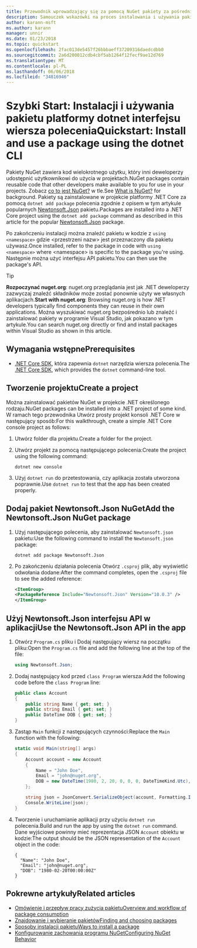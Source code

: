 ```yaml
---
title: Przewodnik wprowadzający się za pomocą NuGet pakiety za pośrednictwem dotnet interfejsu wiersza polecenia
description: Samouczek wskazówki na proces instalowania i używania pakietu NuGet w projekcie platformy .NET Core.
author: karann-msft
ms.author: karann
manager: unnir
ms.date: 01/23/2018
ms.topic: quickstart
ms.openlocfilehash: 2fac013de5457f26bbbaeff37209316daedcdbb0
ms.sourcegitcommit: 2a6d200012cdb4cbf5ab1264f12fecf9ae12d769
ms.translationtype: MT
ms.contentlocale: pl-PL
ms.lasthandoff: 06/06/2018
ms.locfileid: "34816946"
---
```

# <a name="quickstart-install-and-use-a-package-using-the-dotnet-cli"></a><span data-ttu-id="05a26-103">Szybki Start: Instalacji i używania pakietu platformy dotnet interfejsu wiersza polecenia</span><span class="sxs-lookup"><span data-stu-id="05a26-103">Quickstart: Install and use a package using the dotnet CLI</span></span>

<span data-ttu-id="05a26-104">Pakiety NuGet zawiera kod wielokrotnego użytku, który inni deweloperzy udostępnić użytkownikowi do użycia w projektach.</span><span class="sxs-lookup"><span data-stu-id="05a26-104">NuGet packages contain reusable code that other developers make available to you for use in your projects.</span></span> <span data-ttu-id="05a26-105">Zobacz [co to jest NuGet?](../What-is-NuGet.md) w tle.</span><span class="sxs-lookup"><span data-stu-id="05a26-105">See [What is NuGet?](../What-is-NuGet.md) for background.</span></span> <span data-ttu-id="05a26-106">Pakiety są zainstalowane w projekcie platformy .NET Core za pomocą `dotnet add package` polecenia zgodnie z opisem w tym artykule popularnych [Newtonsoft.Json](https://www.nuget.org/packages/Newtonsoft.Json/) pakietu.</span><span class="sxs-lookup"><span data-stu-id="05a26-106">Packages are installed into a .NET Core project using the `dotnet add package` command as described in this article for the popular [Newtonsoft.Json](https://www.nuget.org/packages/Newtonsoft.Json/) package.</span></span>

<span data-ttu-id="05a26-107">Po zakończeniu instalacji można znaleźć pakietu w kodzie z `using <namespace>` gdzie \<przestrzeni nazw\> jest przeznaczony dla pakietu używasz.</span><span class="sxs-lookup"><span data-stu-id="05a26-107">Once installed, refer to the package in code with `using <namespace>` where \<namespace\> is specific to the package you're using.</span></span> <span data-ttu-id="05a26-108">Następnie można użyć interfejsu API pakietu.</span><span class="sxs-lookup"><span data-stu-id="05a26-108">You can then use the package's API.</span></span>

> [!Tip]
> <span data-ttu-id="05a26-109">**Rozpoczynać nuget.org**: nuget.org przeglądania jest jak .NET deweloperzy zazwyczaj znaleźć składników może zostać ponownie użyty we własnych aplikacjach.</span><span class="sxs-lookup"><span data-stu-id="05a26-109">**Start with nuget.org**: Browsing nuget.org is how .NET developers typically find components they can reuse in their own applications.</span></span> <span data-ttu-id="05a26-110">Można wyszukiwać nuget.org bezpośrednio lub znaleźć i zainstalować pakiety w programie Visual Studio, jak pokazano w tym artykule.</span><span class="sxs-lookup"><span data-stu-id="05a26-110">You can search nuget.org directly or find and install packages within Visual Studio as shown in this article.</span></span>

## <a name="prerequisites"></a><span data-ttu-id="05a26-111">Wymagania wstępne</span><span class="sxs-lookup"><span data-stu-id="05a26-111">Prerequisites</span></span>

- <span data-ttu-id="05a26-112">[.NET Core SDK](https://www.microsoft.com/net/download/), która zapewnia `dotnet` narzędzia wiersza polecenia.</span><span class="sxs-lookup"><span data-stu-id="05a26-112">The [.NET Core SDK](https://www.microsoft.com/net/download/), which provides the `dotnet` command-line tool.</span></span>

## <a name="create-a-project"></a><span data-ttu-id="05a26-113">Tworzenie projektu</span><span class="sxs-lookup"><span data-stu-id="05a26-113">Create a project</span></span>

<span data-ttu-id="05a26-114">Można zainstalować pakietów NuGet w projekcie .NET określonego rodzaju.</span><span class="sxs-lookup"><span data-stu-id="05a26-114">NuGet packages can be installed into a .NET project of some kind.</span></span> <span data-ttu-id="05a26-115">W ramach tego przewodnika Utwórz prosty projekt konsoli .NET Core w następujący sposób:</span><span class="sxs-lookup"><span data-stu-id="05a26-115">For this walkthrough, create a simple .NET Core console project as follows:</span></span>

1. <span data-ttu-id="05a26-116">Utwórz folder dla projektu.</span><span class="sxs-lookup"><span data-stu-id="05a26-116">Create a folder for the project.</span></span>

1. <span data-ttu-id="05a26-117">Utwórz projekt za pomocą następującego polecenia:</span><span class="sxs-lookup"><span data-stu-id="05a26-117">Create the project using the following command:</span></span>

    ```cli
    dotnet new console
    ```

1. <span data-ttu-id="05a26-118">Użyj `dotnet run` do przetestowania, czy aplikacja została utworzona poprawnie.</span><span class="sxs-lookup"><span data-stu-id="05a26-118">Use `dotnet run` to test that the app has been created properly.</span></span>

## <a name="add-the-newtonsoftjson-nuget-package"></a><span data-ttu-id="05a26-119">Dodaj pakiet Newtonsoft.Json NuGet</span><span class="sxs-lookup"><span data-stu-id="05a26-119">Add the Newtonsoft.Json NuGet package</span></span>

1. <span data-ttu-id="05a26-120">Użyj następującego polecenia, aby zainstalować `Newtonsoft.json` pakietu:</span><span class="sxs-lookup"><span data-stu-id="05a26-120">Use the following command to install the `Newtonsoft.json` package:</span></span>

    ```cli
    dotnet add package Newtonsoft.Json
    ```

2. <span data-ttu-id="05a26-121">Po zakończeniu działania polecenia Otwórz `.csproj` plik, aby wyświetlić odwołania dodane:</span><span class="sxs-lookup"><span data-stu-id="05a26-121">After the command completes, open the `.csproj` file to see the added reference:</span></span>

    ```xml
   <ItemGroup>
    <PackageReference Include="Newtonsoft.Json" Version="10.0.3" />
   </ItemGroup>
    ```

## <a name="use-the-newtonsoftjson-api-in-the-app"></a><span data-ttu-id="05a26-122">Użyj Newtonsoft.Json interfejsu API w aplikacji</span><span class="sxs-lookup"><span data-stu-id="05a26-122">Use the Newtonsoft.Json API in the app</span></span>

1. <span data-ttu-id="05a26-123">Otwórz `Program.cs` pliku i Dodaj następujący wiersz na początku pliku:</span><span class="sxs-lookup"><span data-stu-id="05a26-123">Open the `Program.cs` file and add the following line at the top of the file:</span></span>

    ```cs
    using Newtonsoft.Json;
    ```

1. <span data-ttu-id="05a26-124">Dodaj następujący kod przed `class Program` wiersza:</span><span class="sxs-lookup"><span data-stu-id="05a26-124">Add the following code before the `class Program` line:</span></span>

    ```cs
    public class Account
    {
        public string Name { get; set; }
        public string Email { get; set; }
        public DateTime DOB { get; set; }
    }
    ```

1. <span data-ttu-id="05a26-125">Zastąp `Main` funkcji z następujących czynności:</span><span class="sxs-lookup"><span data-stu-id="05a26-125">Replace the `Main` function with the following:</span></span>

    ```cs
    static void Main(string[] args)
    {
        Account account = new Account
        {
            Name = "John Doe",
            Email = "john@nuget.org",
            DOB = new DateTime(1980, 2, 20, 0, 0, 0, DateTimeKind.Utc),
        };

        string json = JsonConvert.SerializeObject(account, Formatting.Indented);
        Console.WriteLine(json);
    }
    ```

1. <span data-ttu-id="05a26-126">Tworzenie i uruchamianie aplikacji przy użyciu `dotnet run` polecenia.</span><span class="sxs-lookup"><span data-stu-id="05a26-126">Build and run the app by using the `dotnet run` command.</span></span> <span data-ttu-id="05a26-127">Dane wyjściowe powinny mieć reprezentacja JSON `Account` obiektu w kodzie:</span><span class="sxs-lookup"><span data-stu-id="05a26-127">The output should be the JSON representation of the `Account` object in the code:</span></span>

    ```output
    {
      "Name": "John Doe",
      "Email": "john@nuget.org",
      "DOB": "1980-02-20T00:00:00Z"
    }
    ```

## <a name="related-articles"></a><span data-ttu-id="05a26-128">Pokrewne artykuły</span><span class="sxs-lookup"><span data-stu-id="05a26-128">Related articles</span></span>

- [<span data-ttu-id="05a26-129">Omówienie i przepływ pracy zużycia pakietu</span><span class="sxs-lookup"><span data-stu-id="05a26-129">Overview and workflow of package consumption</span></span>](../consume-packages/overview-and-workflow.md)
- [<span data-ttu-id="05a26-130">Znajdowanie i wybieranie pakietów</span><span class="sxs-lookup"><span data-stu-id="05a26-130">Finding and choosing packages</span></span>](../consume-packages/finding-and-choosing-packages.md)
- [<span data-ttu-id="05a26-131">Sposoby instalacji pakietu</span><span class="sxs-lookup"><span data-stu-id="05a26-131">Ways to install a package</span></span>](../consume-packages/ways-to-install-a-package.md)
- [<span data-ttu-id="05a26-132">Konfigurowanie zachowania programu NuGet</span><span class="sxs-lookup"><span data-stu-id="05a26-132">Configuring NuGet Behavior</span></span>](../consume-packages/configuring-nuget-behavior.md)
